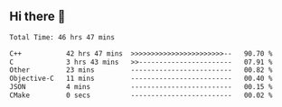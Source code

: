 ## Hi there 👋

<!--START_SECTION:waka-->

```txt
Total Time: 46 hrs 47 mins

C++           42 hrs 47 mins  >>>>>>>>>>>>>>>>>>>>>>>--   90.70 %
C             3 hrs 43 mins   >>-----------------------   07.91 %
Other         23 mins         -------------------------   00.82 %
Objective-C   11 mins         -------------------------   00.40 %
JSON          4 mins          -------------------------   00.15 %
CMake         0 secs          -------------------------   00.02 %
```

<!--END_SECTION:waka-->

<!--
**SMSum/SMSum** is a ✨ _special_ ✨ repository because its `README.md` (this file) appears on your GitHub profile.

Here are some ideas to get you started:

- 🔭 I’m currently working on ...
- 🌱 I’m currently learning ...
- 👯 I’m looking to collaborate on ...
- 🤔 I’m looking for help with ...
- 💬 Ask me about ...
- 📫 How to reach me: ...
- 😄 Pronouns: ...
- ⚡ Fun fact: ...
-->
